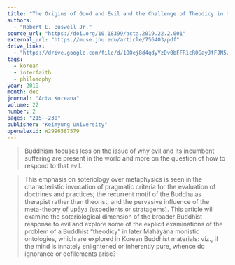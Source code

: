 ```yaml
---
title: "The Origins of Good and Evil and the Challenge of Theodicy in the Buddhist Tradition"
authors:
  - "Robert E. Buswell Jr."
source_url: "https://doi.org/10.18399/acta.2019.22.2.001"
external_url: "https://muse.jhu.edu/article/756403/pdf"
drive_links:
  - "https://drive.google.com/file/d/1OOej8d4qdyYzDv0bFFR1cR0GayJfFJN5/view?usp=drivesdk"
tags:
  - korean
  - interfaith
  - philosophy
year: 2019
month: dec
journal: "Acta Koreana"
volume: 22
number: 2
pages: "215--230"
publisher: "Keimyung University"
openalexid: W2996587579
---
```


> Buddhism focuses less on the issue of why evil and its incumbent suffering are present in the world and more on the question of how to respond to that evil.

> This emphasis on soteriology over metaphysics is seen in the characteristic invocation of pragmatic criteria for the evaluation of doctrines and practices; the recurrent motif of the Buddha as therapist rather than theorist; and the pervasive influence of the meta-theory of upāya (expedients or stratagems).
> This article will examine the soteriological dimension of the broader Buddhist response to evil and explore some of the explicit examinations of the problem of a Buddhist “theodicy” in later Mahāyāna monistic ontologies, which are explored in Korean Buddhist materials: viz., if the mind is innately enlightened or inherently pure, whence do ignorance or defilements arise?
